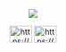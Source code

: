 
<p align="center"><img src="http://wegamers.176.com/GameIM/SNS/Image/20424123521623515133581416"/></p> 

<p align="center">
<a href="https://instagram.com/https://www.instagram.com/pankesito_/" target="blank"><img align="center" src="https://raw.githubusercontent.com/rahuldkjain/github-profile-readme-generator/master/src/images/icons/Social/instagram.svg" alt="https://www.instagram.com/pankesito_/" height="30" width="40" /></a>
<a href="https://www.youtube.com/c/https://www.youtube.com/c/impancake" target="blank"><img align="center" src="https://raw.githubusercontent.com/rahuldkjain/github-profile-readme-generator/master/src/images/icons/Social/youtube.svg" alt="https://www.youtube.com/c/impancake" height="30" width="40" /></a>
<src="https://github-readme-stats.vercel.app/api/top-langs?username=pankesitov&theme=dark&show_icons=true&locale=en&layout=compact&" alt="pankesitov" />
</p>


